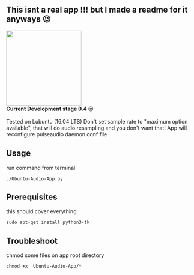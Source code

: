 ## This isnt a real app !!! but I made a readme for it anyways 😉
<img src="https://drive.google.com/uc?id=1dZ4ZPrwCtNvj5mPGV1OACUt4DAI4EVBK" width="auto" height="200"/>
<br>
 <strong>Current Development stage 0.4 </strong> 😔
<br>
<br>
Tested on Lubuntu (16.04 LTS) Don't set sample rate to "maximum option available", that will do audio resampling and you don't want that! App will reconfigure pulseaudio daemon.conf file
<br>

## Usage

run command from terminal
```
./Ubuntu-Audio-App.py
```

## Prerequisites

this should cover everything
```
sudo apt-get install python3-tk
```

## Troubleshoot

chmod some files on app root directory
```
chmod +x  Ubuntu-Audio-App/*
```

